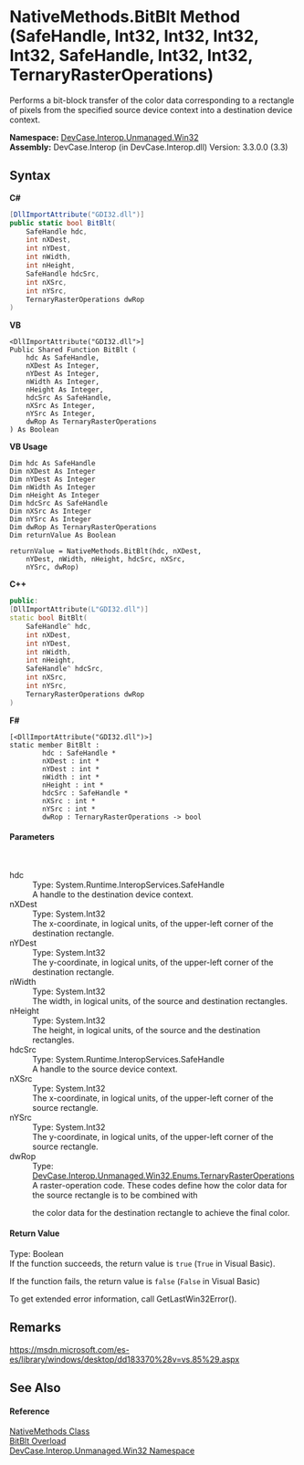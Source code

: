 # NativeMethods.BitBlt Method (SafeHandle, Int32, Int32, Int32, Int32, SafeHandle, Int32, Int32, TernaryRasterOperations)
 

Performs a bit-block transfer of the color data corresponding to a rectangle of pixels from the specified source device context into a destination device context.

**Namespace:**&nbsp;<a href="N_DevCase_Interop_Unmanaged_Win32">DevCase.Interop.Unmanaged.Win32</a><br />**Assembly:**&nbsp;DevCase.Interop (in DevCase.Interop.dll) Version: 3.3.0.0 (3.3)

## Syntax

**C#**<br />
``` C#
[DllImportAttribute("GDI32.dll")]
public static bool BitBlt(
	SafeHandle hdc,
	int nXDest,
	int nYDest,
	int nWidth,
	int nHeight,
	SafeHandle hdcSrc,
	int nXSrc,
	int nYSrc,
	TernaryRasterOperations dwRop
)
```

**VB**<br />
``` VB
<DllImportAttribute("GDI32.dll">]
Public Shared Function BitBlt ( 
	hdc As SafeHandle,
	nXDest As Integer,
	nYDest As Integer,
	nWidth As Integer,
	nHeight As Integer,
	hdcSrc As SafeHandle,
	nXSrc As Integer,
	nYSrc As Integer,
	dwRop As TernaryRasterOperations
) As Boolean
```

**VB Usage**<br />
``` VB Usage
Dim hdc As SafeHandle
Dim nXDest As Integer
Dim nYDest As Integer
Dim nWidth As Integer
Dim nHeight As Integer
Dim hdcSrc As SafeHandle
Dim nXSrc As Integer
Dim nYSrc As Integer
Dim dwRop As TernaryRasterOperations
Dim returnValue As Boolean

returnValue = NativeMethods.BitBlt(hdc, nXDest, 
	nYDest, nWidth, nHeight, hdcSrc, nXSrc, 
	nYSrc, dwRop)
```

**C++**<br />
``` C++
public:
[DllImportAttribute(L"GDI32.dll")]
static bool BitBlt(
	SafeHandle^ hdc, 
	int nXDest, 
	int nYDest, 
	int nWidth, 
	int nHeight, 
	SafeHandle^ hdcSrc, 
	int nXSrc, 
	int nYSrc, 
	TernaryRasterOperations dwRop
)
```

**F#**<br />
``` F#
[<DllImportAttribute("GDI32.dll")>]
static member BitBlt : 
        hdc : SafeHandle * 
        nXDest : int * 
        nYDest : int * 
        nWidth : int * 
        nHeight : int * 
        hdcSrc : SafeHandle * 
        nXSrc : int * 
        nYSrc : int * 
        dwRop : TernaryRasterOperations -> bool 

```


#### Parameters
&nbsp;<dl><dt>hdc</dt><dd>Type: System.Runtime.InteropServices.SafeHandle<br />A handle to the destination device context.</dd><dt>nXDest</dt><dd>Type: System.Int32<br />The x-coordinate, in logical units, of the upper-left corner of the destination rectangle.</dd><dt>nYDest</dt><dd>Type: System.Int32<br />The y-coordinate, in logical units, of the upper-left corner of the destination rectangle.</dd><dt>nWidth</dt><dd>Type: System.Int32<br />The width, in logical units, of the source and destination rectangles.</dd><dt>nHeight</dt><dd>Type: System.Int32<br />The height, in logical units, of the source and the destination rectangles.</dd><dt>hdcSrc</dt><dd>Type: System.Runtime.InteropServices.SafeHandle<br />A handle to the source device context.</dd><dt>nXSrc</dt><dd>Type: System.Int32<br />The x-coordinate, in logical units, of the upper-left corner of the source rectangle.</dd><dt>nYSrc</dt><dd>Type: System.Int32<br />The y-coordinate, in logical units, of the upper-left corner of the source rectangle.</dd><dt>dwRop</dt><dd>Type: <a href="T_DevCase_Interop_Unmanaged_Win32_Enums_TernaryRasterOperations">DevCase.Interop.Unmanaged.Win32.Enums.TernaryRasterOperations</a><br />A raster-operation code. These codes define how the color data for the source rectangle is to be combined with 

 the color data for the destination rectangle to achieve the final color.</dd></dl>

#### Return Value
Type: Boolean<br />If the function succeeds, the return value is `true` (`True` in Visual Basic). 

 If the function fails, the return value is `false` (`False` in Visual Basic)

 To get extended error information, call GetLastWin32Error().

## Remarks
<a href="https://msdn.microsoft.com/es-es/library/windows/desktop/dd183370%28v=vs.85%29.aspx" target="_blank">https://msdn.microsoft.com/es-es/library/windows/desktop/dd183370%28v=vs.85%29.aspx</a>

## See Also


#### Reference
<a href="T_DevCase_Interop_Unmanaged_Win32_NativeMethods">NativeMethods Class</a><br /><a href="Overload_DevCase_Interop_Unmanaged_Win32_NativeMethods_BitBlt">BitBlt Overload</a><br /><a href="N_DevCase_Interop_Unmanaged_Win32">DevCase.Interop.Unmanaged.Win32 Namespace</a><br />